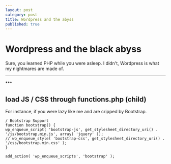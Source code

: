 ```yaml
---
layout: post
category: post
title: Wordpress and the abyss
published: true
---
```


# Wordpress and the black abyss #

Sure, you learned PHP while you were asleep. I didn't, Wordpress is what my nightmares are made of.

<hr class="rule">
***

## load JS / CSS through functions.php (child) ##

For instance, if you were lazy like me and are cripped by Bootstrap.

	/ Bootstrap Support
	function bootstrap() {
    wp_enqueue_script( 'bootstrap-js', get_stylesheet_directory_uri() . '/js/bootstrap.min.js', array( 'jquery' ));
    // wp_enqueue_style( 'bootstrap-css', get_stylesheet_directory_uri() . '/css/bootstrap.min.css' );
	}

	add_action( 'wp_enqueue_scripts', 'bootstrap' );
    
